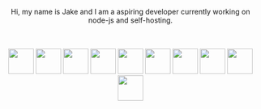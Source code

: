 <p align=center>Hi, my name is Jake and I am a aspiring developer currently working on node-js and self-hosting. </p>
<p>ㅤ</p>
<p align=center> <img height=50 src="https://cdn.jsdelivr.net/gh/devicons/devicon/icons/github/github-original-wordmark.svg" /> <img  height=50 src="https://cdn.jsdelivr.net/gh/devicons/devicon/icons/linux/linux-plain.svg" /> <img height=50 src="https://cdn.jsdelivr.net/gh/devicons/devicon/icons/docker/docker-original.svg" /> <img height=50 src="https://cdn.jsdelivr.net/gh/devicons/devicon/icons/javascript/javascript-original.svg" /> <img height=50 src="https://cdn.jsdelivr.net/gh/devicons/devicon/icons/nodejs/nodejs-original-wordmark.svg" /> <img height=50 src="https://cdn.jsdelivr.net/gh/devicons/devicon/icons/gimp/gimp-plain.svg" /> <img  height=50 src="https://cdn.jsdelivr.net/gh/devicons/devicon/icons/amazonwebservices/amazonwebservices-original.svg" /> <img height=50 src="https://cdn.jsdelivr.net/gh/devicons/devicon/icons/arduino/arduino-original.svg" /> <img height=50 src="https://cdn.jsdelivr.net/gh/devicons/devicon/icons/html5/html5-original-wordmark.svg" /> <img  height=50 src="https://cdn.jsdelivr.net/gh/devicons/devicon/icons/raspberrypi/raspberrypi-original.svg" />
